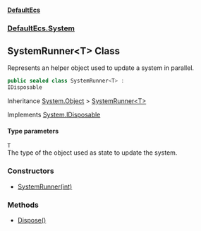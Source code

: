 #### [DefaultEcs](./index.md 'index')
### [DefaultEcs.System](./DefaultEcs-System.md 'DefaultEcs.System')
## SystemRunner&lt;T&gt; Class
Represents an helper object used to update a system in parallel.  
```C#
public sealed class SystemRunner<T> :
IDisposable
```
Inheritance [System.Object](https://docs.microsoft.com/en-us/dotnet/api/System.Object 'System.Object') &gt; [SystemRunner&lt;T&gt;](./DefaultEcs-System-SystemRunner-T-.md 'DefaultEcs.System.SystemRunner&lt;T&gt;')  

Implements [System.IDisposable](https://docs.microsoft.com/en-us/dotnet/api/System.IDisposable 'System.IDisposable')  
#### Type parameters
<a name='DefaultEcs-System-SystemRunner-T--T'></a>
`T`  
The type of the object used as state to update the system.  
  
### Constructors
- [SystemRunner(int)](./DefaultEcs-System-SystemRunner-T--SystemRunner(int).md 'DefaultEcs.System.SystemRunner&lt;T&gt;.SystemRunner(int)')
### Methods
- [Dispose()](./DefaultEcs-System-SystemRunner-T--Dispose().md 'DefaultEcs.System.SystemRunner&lt;T&gt;.Dispose()')

